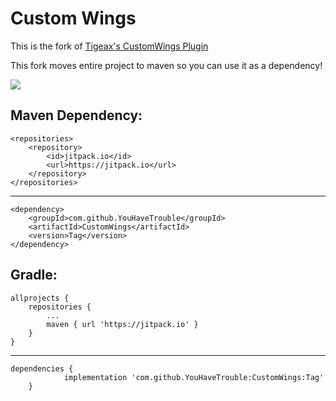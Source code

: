 <h1>Custom Wings</h1>

This is the fork of [Tigeax's CustomWings Plugin]

[Tigeax's CustomWings Plugin]: https://www.spigotmc.org/resources/customwings-1-13-1-16-1.59912/

This fork moves entire project to maven so you can use it as a dependency!

[![](https://jitpack.io/v/YouHaveTrouble/CustomWings.svg)](https://jitpack.io/#YouHaveTrouble/CustomWings)

## Maven Dependency:



	<repositories>
		<repository>
		    <id>jitpack.io</id>
		    <url>https://jitpack.io</url>
		</repository>
	</repositories>

---

    <dependency>
	    <groupId>com.github.YouHaveTrouble</groupId>
	    <artifactId>CustomWings</artifactId>
	    <version>Tag</version>
	</dependency>
	
## Gradle:

	allprojects {
		repositories {
			...
			maven { url 'https://jitpack.io' }
		}
	}
	
---
	
	dependencies {
    	        implementation 'com.github.YouHaveTrouble:CustomWings:Tag'
    	}
